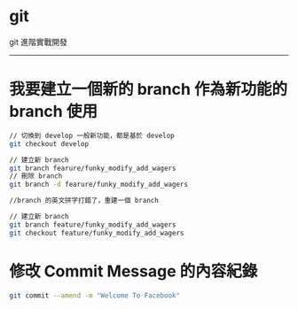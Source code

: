 # git
git 進階實戰開發

---

# 我要建立一個新的 branch 作為新功能的 branch 使用
```bash
// 切換到 develop 一般新功能，都是基於 develop
git checkout develop

// 建立新 branch
git branch fearure/funky_modify_add_wagers
// 刪除 branch
git branch -d fearure/funky_modify_add_wagers

//branch 的英文拼字打錯了，重建一個 branch

// 建立新 branch
git branch feature/funky_modify_add_wagers
git checkout feature/funky_modify_add_wagers
```

# 修改 Commit Message 的內容紀錄
```bash
git commit --amend -m "Welcome To Facebook"
```